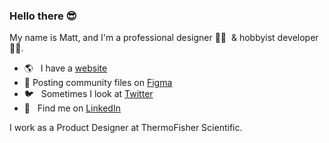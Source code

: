 ### Hello there 😎

My name is Matt, and I'm a professional designer 👨‍🎨 󠀠 & hobbyist developer 👨‍💻. 󠀠

  - 󠀠🌎 󠀠 󠀠 I have a [website](https://matthewrea.com/)
  - 💫   Posting community files on [Figma](https://figma.com/@mattrea)
  - 󠀠🐦󠀠 󠀠 󠀠 Sometimes I look at [Twitter](https://twitter.com/mattrea)
  - 󠀠🧐󠀠󠀠 󠀠 󠀠 Find me on [LinkedIn](https://www.linkedin.com/in/mattrea/)

I work as a Product Designer at ThermoFisher Scientific.

